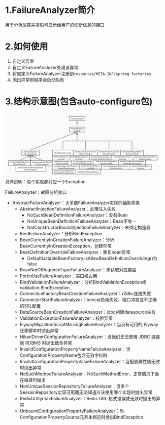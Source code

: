 # 1.FailureAnalyzer简介
用于分析故障并提供可显示给用户的诊断信息的接口


# 2.如何使用
1. 自定义异常
2. 自定义FailureAnalyzer处理该异常
3. 将自定义FailureAnalyzer注册到`resources/META-INF/spring.factories`
4. 抛出异常则程序会启动失败


# 3.结构示意图(包含auto-configure包)
![](img/FailureAnalyzer接口实现.jpg)
具体说明：每个实现都对应一个Exception

FailureAnalyzer：故障分析接口
- AbstractFailureAnalyzer：大多数FailureAnalyzer实现的抽象基类
    - AbstractInjectionFailureAnalyzer：处理注入失败
        - NoSuchBeanDefinitionFailureAnalyzer：没有Bean
        - NoUniqueBeanDefinitionFailureAnalyzer：Bean不唯一
        - NotConstructorBoundInjectionFailureAnalyzer：未绑定构造器
    - BindFailureAnalyzer：分析BindException
    - BeanCurrentlyInCreationFailureAnalyzer：分析BeanCurrentlyInCreationException，创建异常
    - BeanDefinitionOverrideFailureAnalyzer：重复bean异常
        - DefaultListableBeanFactory.isAllowBeanDefinitionOverriding()为false 
    - BeanNotOfRequiredTypeFailureAnalyzer：未获取对应类型
    - PortInUseFailureAnalyzer：端口被占用
    - BindValidationFailureAnalyzer：分析BindValidationException或validation.BindException
    - ConnectionFactoryBeanCreationFailureAnalyzer：r2dbc连接失败
    - ConnectorStartFailureAnalyzer：tomcat启动失败，端口冲突或不正确的SSL配置
    - DataSourceBeanCreationFailureAnalyzer：jdbc创建datasource失败
    - ValidationExceptionFailureAnalyzer：校验异常
    - FlywayMigrationScriptMissingFailureAnalyzer：当没有可用的 Flyway 迁移脚本时抛出异常
    - HikariDriverConfigurationFailureAnalyzer：当我们无法使用 JDBC 连接到 RDBMS 时抛出致命异常
    - InvalidConfigurationPropertyNameFailureAnalyzer：当ConfigurationPropertyName包含无效字符时
    - InvalidConfigurationPropertyValueFailureAnalyzer：当配置属性值无效时抛出异常
    - NoSuchMethodFailureAnalyzer：NoSuchMethodError，正常情况下会在编译时抛出
    - NonUniqueSessionRepositoryFailureAnalyzer：当多个SessionRepository实现可用而无法知道应该使用哪个实现时抛出异常
    - RedisUrlSyntaxFailureAnalyzer：Redis URL 格式错误或无效时抛出的异常
    - UnboundConfigurationPropertyFailureAnalyzer：当ConfigurationPropertySource元素未绑定时抛出BindException 




